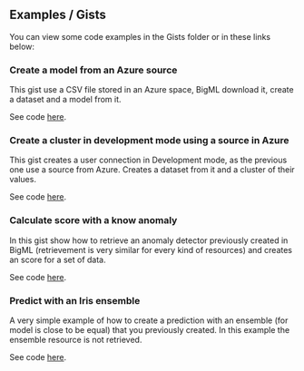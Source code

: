 Examples / Gists
-----------------

You can view some code examples in the Gists folder or in these links below:


### Create a model from an Azure source
This gist use a CSV file stored in an Azure space, BigML download it, create a dataset and a model from it.

See code [here](Gists/ModelFromAzureSource.cs).

### Create a cluster in development mode using a source in Azure
This gist creates a user connection in Development mode, as the previous one use a source from Azure.
Creates a dataset from it and a cluster of their values.

See code [here](Gists/DevClusterFromAzureSource.cs).

### Calculate score with a know anomaly
In this gist show how to retrieve an anomaly detector previously created in BigML (retrievement is very similar for every kind of resources) and creates an score for a set of data.

See code [here](Gists/ScoreAfterRetrieveAnomaly.cs).

### Predict with an Iris ensemble
A very simple example of how to create a prediction with an ensemble (for model is close to be equal) that
you previously created. In this example the ensemble resource is not retrieved.

See code [here](Gists/PredictionWithIrisEnsemble.cs).
